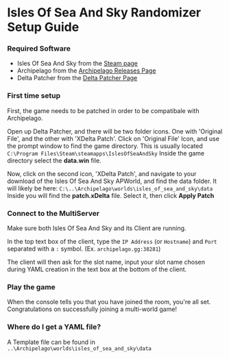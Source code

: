 # Isles Of Sea And Sky Randomizer Setup Guide

### Required Software

- Isles Of Sea And Sky from the [Steam page](https://store.steampowered.com/app/1233070/Isles_of_Sea_and_Sky/)
- Archipelago from the [Archipelago Releases Page](https://github.com/ArchipelagoMW/Archipelago/releases)
- Delta Patcher from the [Delta Patcher Page](https://www.romhacking.net/utilities/704/)

### First time setup

First, the game needs to be patched in order to be compatibale with Archipelago.

Open up Delta Patcher, and there will be two folder icons. One with 'Original File', and the other with 'XDelta Patch'. Click on 'Original File' Icon, and use the prompt window to find the game directory. This is usually located `C:\Program Files\Steam\steamapps\IslesOfSeaAndSky`
Inside the game directory select the **data.win** file.

Now, click on the second icon, 'XDelta Patch', and navigate to your download of the Isles Of Sea And Sky APWorld, and find the data folder.
It will likely be here: `C:\..\Archipelago\worlds\isles_of_sea_and_sky\data` Inside you will find the **patch.xDelta** file. 
Select it, then click **Apply Patch**



### Connect to the MultiServer

Make sure both Isles Of Sea And Sky and its Client are running. 

In the top text box of the client, type the `IP Address` (or `Hostname`) and `Port` separated with a `:` symbol. 
(Ex. `archipelago.gg:38281`)

The client will then ask for the slot name, input your slot name chosen during YAML creation in the text box at the 
bottom of the client.



### Play the game

When the console tells you that you have joined the room, you're all set. Congratulations on successfully joining a
multi-world game!


### Where do I get a YAML file?

A Template file can be found in `..\Archipelago\worlds\isles_of_sea_and_sky\data`
